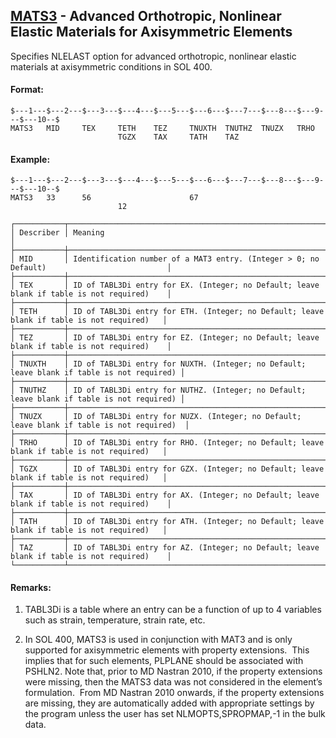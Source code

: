 ## [MATS3](https://help.hexagonmi.com/bundle/MSC_Nastran_2022.4/page/Nastran_Combined_Book/qrg/bulkno/TOC.MATS3.xhtml) - Advanced Orthotropic, Nonlinear Elastic Materials for Axisymmetric Elements

Specifies NLELAST option for advanced orthotropic, nonlinear elastic materials at axisymmetric conditions in SOL 400.

#### Format:

```nastran
$---1---$---2---$---3---$---4---$---5---$---6---$---7---$---8---$---9---$---10--$
MATS3   MID     TEX     TETH    TEZ     TNUXTH  TNUTHZ  TNUZX   TRHO            
                        TGZX    TAX     TATH    TAZ                             
```
#### Example:

```nastran
$---1---$---2---$---3---$---4---$---5---$---6---$---7---$---8---$---9---$---10--$
MATS3   33      56                      67                                      
                        12                                                      
```
```text
┌───────────┬────────────────────────────────────────────────────────────────────────────────────────────┐
│ Describer │ Meaning                                                                                    │
├───────────┼────────────────────────────────────────────────────────────────────────────────────────────┤
│ MID       │ Identification number of a MAT3 entry. (Integer > 0; no Default)                           │
├───────────┼────────────────────────────────────────────────────────────────────────────────────────────┤
│ TEX       │ ID of TABL3Di entry for EX. (Integer; no Default; leave blank if table is not required)    │
├───────────┼────────────────────────────────────────────────────────────────────────────────────────────┤
│ TETH      │ ID of TABL3Di entry for ETH. (Integer; no Default; leave blank if table is not required)   │
├───────────┼────────────────────────────────────────────────────────────────────────────────────────────┤
│ TEZ       │ ID of TABL3Di entry for EZ. (Integer; no Default; leave blank if table is not required)    │
├───────────┼────────────────────────────────────────────────────────────────────────────────────────────┤
│ TNUXTH    │ ID of TABL3Di entry for NUXTH. (Integer; no Default; leave blank if table is not required) │
├───────────┼────────────────────────────────────────────────────────────────────────────────────────────┤
│ TNUTHZ    │ ID of TABL3Di entry for NUTHZ. (Integer; no Default; leave blank if table is not required) │
├───────────┼────────────────────────────────────────────────────────────────────────────────────────────┤
│ TNUZX     │ ID of TABL3Di entry for NUZX. (Integer; no Default; leave blank if table is not required)  │
├───────────┼────────────────────────────────────────────────────────────────────────────────────────────┤
│ TRHO      │ ID of TABL3Di entry for RHO. (Integer; no Default; leave blank if table is not required)   │
├───────────┼────────────────────────────────────────────────────────────────────────────────────────────┤
│ TGZX      │ ID of TABL3Di entry for GZX. (Integer; no Default; leave blank if table is not required)   │
├───────────┼────────────────────────────────────────────────────────────────────────────────────────────┤
│ TAX       │ ID of TABL3Di entry for AX. (Integer; no Default; leave blank if table is not required)    │
├───────────┼────────────────────────────────────────────────────────────────────────────────────────────┤
│ TATH      │ ID of TABL3Di entry for ATH. (Integer; no Default; leave blank if table is not required)   │
├───────────┼────────────────────────────────────────────────────────────────────────────────────────────┤
│ TAZ       │ ID of TABL3Di entry for AZ. (Integer; no Default; leave blank if table is not required)    │
└───────────┴────────────────────────────────────────────────────────────────────────────────────────────┘
```
#### Remarks:

1. TABL3Di is a table where an entry can be a function of up to 4 variables such as strain, temperature, strain rate, etc.

2. In SOL 400, MATS3 is used in conjunction with MAT3 and is only supported for axisymmetric elements with property extensions.  This implies that for such elements, PLPLANE should be associated with PSHLN2. Note that, prior to MD Nastran 2010, if the property extensions were missing, then the MATS3 data was not considered in the element’s formulation.  From MD Nastran 2010 onwards, if the property extensions are missing, they are automatically added with appropriate settings by the program unless the user has set NLMOPTS,SPROPMAP,-1 in the bulk data.


